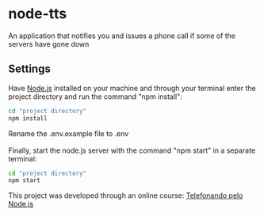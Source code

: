 # node-tts
An application that notifies you and issues a phone call if some of the servers have gone down
## Settings
Have [Node.js](https://nodejs.org/pt-br/) installed on your machine and through your terminal enter the project directory and run the command "npm install":
```sh
cd "project directory"
npm install
```
Rename the .env.example file to .env<br><br>
Finally, start the node.js server with the command "npm start" in a separate terminal:
```sh
cd "project directory"
npm start
```
This project was developed through an online course: [Telefonando pelo Node.js](https://www.youtube.com/watch?v=QJGpPPOBKdM&list=PLQCmSnNFVYnTiQXZ0WhyE2TKBk05S3kTT)
